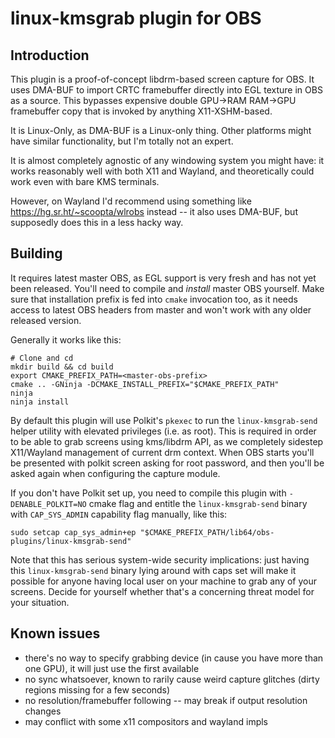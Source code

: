 # linux-kmsgrab plugin for OBS

## Introduction

This plugin is a proof-of-concept libdrm-based screen capture for OBS. It uses DMA-BUF to import CRTC framebuffer directly into EGL texture in OBS as a source. This bypasses expensive double GPU->RAM RAM->GPU framebuffer copy that is invoked by anything X11-XSHM-based.

It is Linux-Only, as DMA-BUF is a Linux-only thing. Other platforms might have similar functionality, but I'm totally not an expert.

It is almost completely agnostic of any windowing system you might have: it works reasonably well with both X11 and Wayland, and theoretically could work even with bare KMS terminals.

However, on Wayland I'd recommend using something like https://hg.sr.ht/~scoopta/wlrobs instead -- it also uses DMA-BUF, but supposedly does this in a less hacky way.

## Building

It requires latest master OBS, as EGL support is very fresh and has not yet been released. You'll need to compile and *install* master OBS yourself. Make sure that installation prefix is fed into `cmake` invocation too, as it needs access to latest OBS headers from master and won't work with any older released version.

Generally it works like this:
```
# Clone and cd
mkdir build && cd build
export CMAKE_PREFIX_PATH=<master-obs-prefix>
cmake .. -GNinja -DCMAKE_INSTALL_PREFIX="$CMAKE_PREFIX_PATH"
ninja
ninja install
```

By default this plugin will use Polkit's `pkexec` to run the `linux-kmsgrab-send` helper utility with elevated privileges (i.e. as root). This is required in order to be able to grab screens using kms/libdrm API, as we completely sidestep X11/Wayland management of current drm context. When OBS starts you'll be presented with polkit screen asking for root password, and then you'll be asked again when configuring the capture module.

If you don't have Polkit set up, you need to compile this plugin with `-DENABLE_POLKIT=NO` cmake flag and entitle the `linux-kmsgrab-send` binary with `CAP_SYS_ADMIN` capability flag manually, like this:
```
sudo setcap cap_sys_admin+ep "$CMAKE_PREFIX_PATH/lib64/obs-plugins/linux-kmsgrab-send"
```
Note that this has serious system-wide security implications: just having this `linux-kmsgrab-send` binary lying around with caps set will make it possible for anyone having local user on your machine to grab any of your screens. Decide for yourself whether that's a concerning threat model for your situation.

## Known issues
- there's no way to specify grabbing device (in cause you have more than one GPU), it will just use the first available
- no sync whatsoever, known to rarily cause weird capture glitches (dirty regions missing for a few seconds)
- no resolution/framebuffer following -- may break if output resolution changes
- may conflict with some x11 compositors and wayland impls
